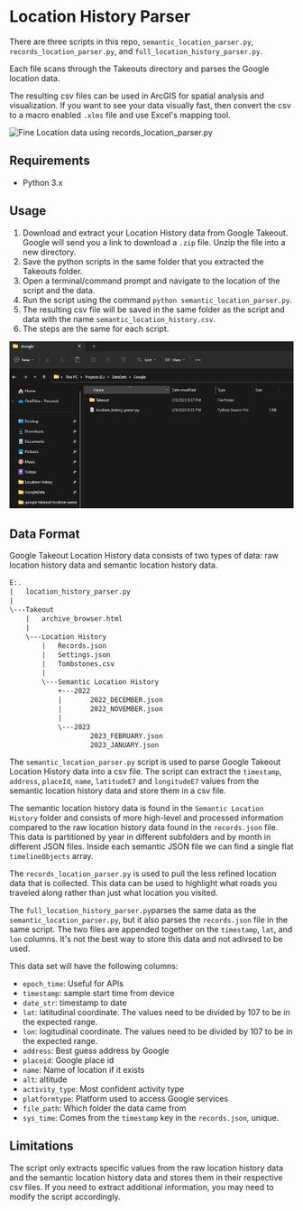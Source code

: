 # Location History Parser

There are three scripts in this repo, `semantic_location_parser.py`, `records_location_parser.py`, and `full_location_history_parser.py`.

Each file scans through the Takeouts directory and parses the Google location data.

The resulting csv files can be used in ArcGIS for spatial analysis and visualization. If you want to see your data visually fast, then convert the csv to a macro enabled `.xlms` file and use Excel's mapping tool.

![Fine Location data using records_location_parser.py](https://cdn.discordapp.com/attachments/1038892486225043516/1073077396787437730/image.png)

## Requirements
- Python 3.x

## Usage
1. Download and extract your Location History data from Google Takeout. Google will send you a link to download a `.zip` file. Unzip the file into a new directory.
2. Save the python scripts in the same folder that you extracted the Takeouts folder.
3. Open a terminal/command prompt and navigate to the location of the script and the data.
4. Run the script using the command `python semantic_location_parser.py`.
5. The resulting csv file will be saved in the same folder as the script and data with the name `semantic_location_history.csv`.
6. The steps are the same for each script.

![File Location](/assets/images/filelocation.png)

## Data Format
Google Takeout Location History data consists of two types of data: raw location history data and semantic location history data.

```
E:.
|   location_history_parser.py
|
\---Takeout
    |   archive_browser.html
    |
    \---Location History
        |   Records.json
        |   Settings.json
        |   Tombstones.csv
        |
        \---Semantic Location History
            +---2022
            |       2022_DECEMBER.json
            |       2022_NOVEMBER.json
            |
            \---2023
                    2023_FEBRUARY.json
                    2023_JANUARY.json
```

The `semantic_location_parser.py` script is used to parse Google Takeout Location History data into a csv file. The script can extract the `timestamp`, `address`, `placeId`, `name`, `latitudeE7` and `longitudeE7` values from the semantic location history data and store them in a csv file. 

The semantic location history data is found in the `Semantic Location History` folder and consists of more high-level and processed information compared to the raw location history data found in the `records.json` file. This data is partitioned by year in different subfolders and by month in different JSON files. Inside each semantic JSON file we can find a single flat `timelineObjects` array.

The `records_location_parser.py` is used to pull the less refined location data that is collected. This data can be used to highlight what roads you traveled along rather than just what location you visited.

The `full_location_history_parser.py`parses the same data as the `semantic_location_parser.py`, but it also parses the `records.json` file in the same script. The two files are appended together on the `timestamp`, `lat`, and `lon` columns. It's not the best way to store this data and not adivsed to be used.

This data set will have the following columns:

- `epoch_time`: Useful for APIs
- `timestamp`: sample start time from device
- `date_str`: timestamp to date
- `lat`: latitudinal coordinate. The values need to be divided by 107 to be in the expected range.
- `lon`: logitudinal coordinate. The values need to be divided by 107 to be in the expected range.
- `address`: Best guess address by Google
- `placeid`: Google place id
-  `name`: Name of location if it exists
-  `alt`: altitude
- `activity_type`: Most confident activity type
- `platformtype`: Platform used to access Google services
- `file_path`: Which folder the data came from
- `sys_time`: Comes from the `timestamp` key in the `records.json`, unique.



## Limitations
The script only extracts specific values from the raw location history data and the semantic location history data and stores them in their respective csv files. If you need to extract additional information, you may need to modify the script accordingly.
